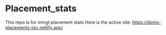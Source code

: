 # Placement_stats
This repo is for mmgt placement stats
Here is the active site: https://doms-placements-iisc.netlify.app/
